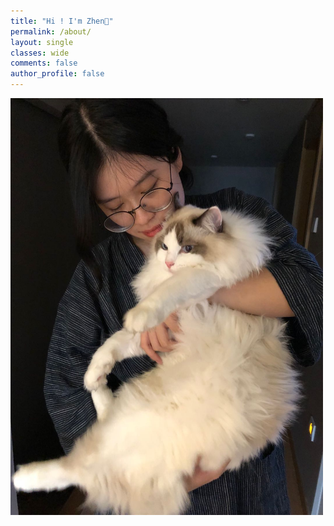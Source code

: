 ```yaml
---
title: "Hi ! I'm Zhen🔹"
permalink: /about/
layout: single
classes: wide
comments: false
author_profile: false
---
```

<img src="/assets/images/profile.JPG" width="500px">
